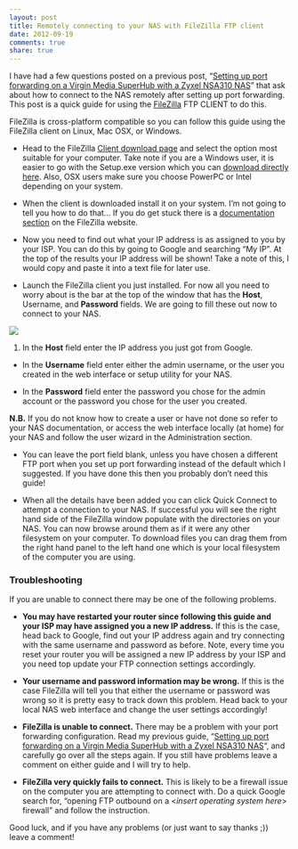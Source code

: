 ```yaml
---
layout: post
title: Remotely connecting to your NAS with FileZilla FTP client
date: 2012-09-19
comments: true
share: true
---
```


I have had a few questions posted on a previous post, “[Setting up port forwarding on a Virgin Media SuperHub with a Zyxel NSA310 NAS](http://joegardiner.co.uk/external-ftp-nas-with-the-zyxel-nsa310-media-storage-and-a-super-hub/)” that ask about how to connect to the NAS remotely after setting up port forwarding. This post is a quick guide for using the [FileZilla](http://filezilla-project.org/) FTP CLIENT to do this.




FileZilla is cross-platform compatible so you can follow this guide using the FileZilla client on Linux, Mac OSX, or Windows.







  * Head to the FileZilla [Client download page](http://filezilla-project.org/download.php?type=client) and select the option most suitable for your computer. Take note if you are a Windows user, it is easier to go with the Setup.exe version which you can [download directly here](http://sourceforge.net/projects/filezilla/files/FileZilla_Client/3.5.3/FileZilla_3.5.3_win32-setup.exe/download). Also, OSX users make sure you choose PowerPC or Intel depending on your system.



  * When the client is downloaded install it on your system. I’m not going to tell you how to do that… If you do get stuck there is a [documentation section](http://wiki.filezilla-project.org/Documentation) on the FileZilla website.



  * Now you need to find out what your IP address is as assigned to you by your ISP. You can do this by going to Google and searching “My IP”. At the top of the results your IP address will be shown! Take a note of this, I would copy and paste it into a text file for later use.



  * Launch the FileZilla client you just installed. For now all you need to worry about is the bar at the top of the window that has the **Host**, Username, and **Password** fields. We are going to fill these out now to connect to your NAS.   

[![](http://images.grdnr.io/2012/04/Screen-Shot-2012-04-07-at-10.51.16.png)](http://images.grdnr.io/2012/04/Screen-Shot-2012-04-07-at-10.51.16.png)

1. In the **Host** field enter the IP address you just got from Google.



  * In the **Username** field enter either the admin username, or the user you created in the web interface or setup utility for your NAS.



  * In the **Password** field enter the password you chose for the admin account or the password you chose for the user you created.






**N.B.** If you do not know how to create a user or have not done so refer to your NAS documentation, or access the web interface locally (at home) for your NAS and follow the user wizard in the Administration section.







  * You can leave the port field blank, unless you have chosen a different FTP port when you set up port forwarding instead of the default which I suggested. If you have done this then you probably don’t need this guide!



  * When all the details have been added you can click Quick Connect to attempt a connection to your NAS. If successful you will see the right hand side of the FileZilla window populate with the directories on your NAS. You can now browse around them as if it were any other filesystem on your computer. To download files you can drag them from the right hand panel to the left hand one which is your local filesystem of the computer you are using.






### Troubleshooting





If you are unable to connect there may be one of the following problems.







  * **You may have restarted your router since following this guide and your ISP may have assigned you a new IP address.** If this is the case, head back to Google, find out your IP address again and try connecting with the same username and password as before. Note, every time you reset your router you will be assigned a new IP address by your ISP and you need top update your FTP connection settings accordingly.



  * **Your username and password information may be wrong.** If this is the case FileZilla will tell you that either the username or password was wrong so it is pretty easy to track down this problem. Head back to your local NAS web interface and change the user settings accordingly!



  * **FileZilla is unable to connect.** There may be a problem with your port forwarding configuration. Read my previous guide, “[Setting up port forwarding on a Virgin Media SuperHub with a Zyxel NSA310 NAS](http://joegardiner.co.uk/external-ftp-nas-with-the-zyxel-nsa310-media-storage-and-a-super-hub/)“, and carefully go over all the steps again. If you still have problems leave a comment on either guide and I will try to help.



  * **FileZilla very quickly fails to connect.** This is likely to be a firewall issue on the computer you are attempting to connect with. Do a quick Google search for, “opening FTP outbound on a <_insert operating system here_> firewall” and follow the instruction.






Good luck, and if you have any problems (or just want to say thanks ;)) leave a comment!
